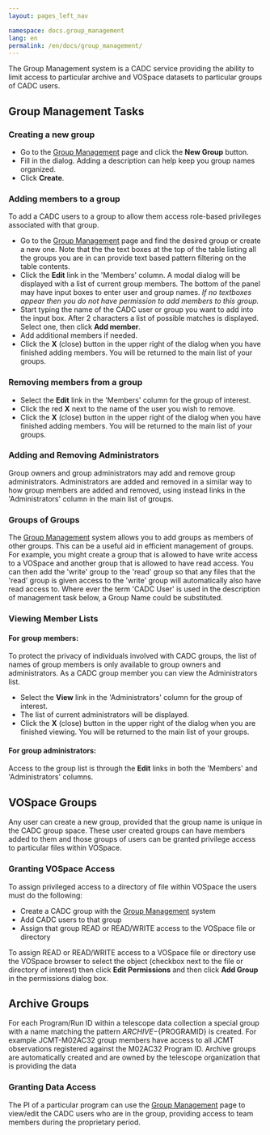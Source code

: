 ```yaml
---
layout: pages_left_nav

namespace: docs.group_management
lang: en
permalink: /en/docs/group_management/
---
```



The Group Management system is a CADC service providing the ability to limit access to particular archive and VOSpace datasets to particular groups of CADC users.

## Group Management Tasks

### Creating a new group

* Go to the [Group Management](https://www.cadc-ccda.hia-iha.nrc-cnrc.gc.ca/en/groups/) page and click the **New Group** button.
* Fill in the dialog.  Adding a description can help keep you group names organized.
* Click **Create**.

### Adding members to a group

To add a CADC users to a group to allow them access role-based privileges associated with that group.

* Go to the [Group Management](https://www.cadc-ccda.hia-iha.nrc-cnrc.gc.ca/en/groups/) page and find the desired group or create a new one.  Note that the the text boxes at the top of the table listing all the groups you are in can provide text based pattern filtering on the table contents.
* Click the **Edit** link in the 'Members' column. A modal dialog will be displayed with a list of current group members. The bottom of the panel may have input boxes to enter user and group names. <em>If no textboxes appear then you do not have permission to add members to this group.</em>
* Start typing the name of the CADC user or group you want to add into the input box. After 2 characters a list of possible matches is displayed. Select one, then click **Add member**.
* Add additional members if needed.
* Click the **X** (close) button in the upper right of the dialog when you have finished adding members. You will be returned to the main list of your groups.

### Removing members from a group

* Select the **Edit** link in the 'Members' column for the group of interest.
* Click the red **X** next to the name of the user you wish to remove.
* Click the **X** (close) button in the upper right of the dialog when you have finished adding members. You will be returned to the main list of your groups.

### Adding and Removing Administrators

Group owners and group administrators may add and remove group administrators. Administrators are added and removed in a similar way to how group members are added and removed, using instead links in the 'Administrators' column in the main list of groups.
 
### Groups of Groups

The [Group Management](https://www.cadc-ccda.hia-iha.nrc-cnrc.gc.ca/en/groups/) system allows you to add groups as members of other groups.  This can be a useful aid in efficient management of groups.  For example, you might create a group that is allowed to have write access to a VOSpace and another group that is allowed to have read access.  You can then add the 'write' group to the 'read' group so that any files that the 'read' group is given access to the 'write' group will automatically also have read access to. Where ever the term 'CADC User' is used in the description of management task below, a Group Name could be substituted.

### Viewing Member Lists

#### For group members:

To protect the privacy of individuals involved with CADC groups, the list of names of group members is only available to group owners and administrators. As a CADC group member you can view the Administrators list.
* Select the **View** link in the 'Administrators' column for the group of interest.
* The list of current administrators will be displayed.
* Click the **X** (close) button in the upper right of the dialog when you are finished viewing. You will be returned to the main list of your groups.

#### For group administrators:

Access to the group list is through the **Edit** links in both the 'Members' and 'Administrators' columns.
 

## VOSpace Groups

Any user can create a new group, provided that the group name is unique in the CADC group space.  These user created groups can have members added to them and those groups of users can be granted privilege access to particular files within VOSpace.


### Granting VOSpace Access

To assign privileged access to a directory of file within VOSpace the users must do the following:

* Create a CADC group with the [Group Management](https://www.cadc-ccda.hia-iha.nrc-cnrc.gc.ca/en/groups/) system
* Add CADC users to that group
* Assign that group READ or READ/WRITE access to the VOSpace file or directory

To assign READ or READ/WRITE access to a VOSpace file or directory use the VOSpace browser to select the object (checkbox next to the file or directory of interest) then click **Edit Permissions** and then click **Add Group** in the permissions dialog box.

## Archive Groups

For each Program/Run ID within a telescope data collection a special group with a name matching the pattern ${ARCHIVE}-${PROGRAMID} is created.  For example JCMT-M02AC32 group members have access to all JCMT observations registered against the M02AC32 Program ID.  Archive groups are automatically created and are owned by the telescope organization that is providing the data


### Granting Data Access

The PI of a particular program can use the [Group Management](https://www.cadc-ccda.hia-iha.nrc-cnrc.gc.ca/en/groups/) page to view/edit the CADC users who are in the group, providing access to team members during the proprietary period.
